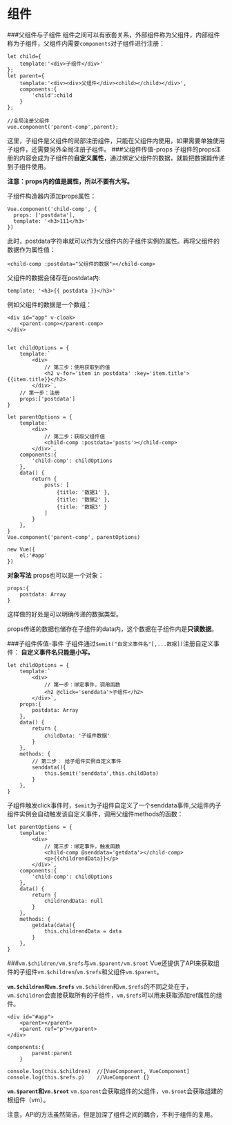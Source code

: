 组件
===================
###父组件与子组件
组件之间可以有嵌套关系，外部组件称为父组件，内部组件称为子组件，父组件内需要`components`对子组件进行注册：

    let child={
        template:'<div>子组件</div>'
    };
    let parent={
        template:'<div><div>父组件</div><child></child></div>',
        components:{
            'child':child
        }
    };

    //全局注册父组件
    vue.component('parent-comp',parent);
这里，子组件是父组件的局部注册组件，只能在父组件内使用，如果需要单独使用子组件，还需要另外全局注册子组件。
###父组件传值-props
子组件的props注册的内容会成为子组件的**自定义属性**，通过绑定父组件的数据，就能把数据能传递到子组件使用。

**注意：props内的值是属性，所以不要有大写。**

子组件构造器内添加props属性：
```
Vue.component('child-comp', {
  props: ['postdata'],
  template: '<h3>111</h3>'
})
```
此时，postdata字符串就可以作为父组件内的子组件实例的属性。再将父组件的数据作为属性值：
```
<child-comp :postdata="父组件的数据"></child-comp>
```
父组件的数据会储存在postdata内:
```
template: '<h3>{{ postdata }}</h3>'
```
例如父组件的数据是一个数组：
```
<div id="app" v-cloak>
    <parent-comp></parent-comp>
</div>


let childOptions = {
    template:`
        <div>
            // 第三步：使用获取到的值
            <h2 v-for='item in postdata' :key='item.title'>{{item.title}}</h2>
        </div>`,
    // 第一步：注册
    props:['postdata']
}

let parentOptions = {
    template:`
        <div> 
            // 第二步：获取父组件值
            <child-comp :postdata='posts'></child-comp>
        </div>`,
    components:{
        'child-comp': childOptions
    },
    data() {
        return {
            posts: [
                {title: '数据1' },
                {title: '数据2' },
                {title: '数据3' }
            ]
        }
    },
}
Vue.component('parent-comp', parentOptions)

new Vue({
    el:'#app'
})
```
**对象写法**
props也可以是一个对象：
```
props:{
    postdata: Array
}
```
这样做的好处是可以明确传递的数据类型。

props传递的数据也储存在子组件的data内，这个数据在子组件内是**只读数据**。

###子组件传值-事件
子组件通过`$emit("自定义事件名"[,...数据])`注册自定义事件：
**自定义事件名只能是小写。**
```
let childOptions = {
    template:`
        <div>
            // 第一步：绑定事件，调用函数
            <h2 @click='senddata'>子组件</h2>
        </div>`,
    props:{
        postdata: Array
    },
    data() {
        return {
            childData: '子组件数据'
        }
    },
    methods: {
        // 第二步： 给子组件实例自定义事件
        senddata(){
            this.$emit('senddata',this.childData)
        }
    },
}
```
子组件触发click事件时，`$emit`为子组件自定义了一个senddata事件,父组件内子组件实例会自动触发该自定义事件，调用父组件methods的函数：
```
let parentOptions = {
    template:`
        <div>
            // 第三步：绑定事件，触发函数
            <child-comp @senddata='getdata'></child-comp>
            <p>{{childrendData}}</p>
        </div>`,
    components:{
        'child-comp': childOptions
    },
    data() {
        return {
            childrendData: null
        }
    },
    methods: {
        getdata(data){
            this.childrendData = data
        }
    },
}
```
###`vm.$children/vm.$refs`与`vm.$parent/vm.$root`
Vue还提供了API来获取组件的子组件`vm.$children`/`vm.$refs`和父组件`vm.$parent`。

**`vm.$children和vm.$refs`**
`vm.$children`和`vm.$refs`的不同之处在于，`vm.$children`会直接获取所有的子组件，`vm.$refs`可以用来获取添加ref属性的组件。

    <div id="#app">
        <parent></parent>
        <parent ref="p"></parent>    
    </div>
    
    components:{	
            parent:parent	
        }

    console.log(this.$children)  //[VueComponent, VueComponent]
    console.log(this.$refs.p)    //VueComponent {}

**`vm.$parent`和`vm.$root`** 
`vm.$parent`会获取组件的父组件，`vm.$root`会获取组建的根组件（vm）。

注意，API的方法虽然简洁，但是加深了组件之间的耦合，不利于组件的复用。

